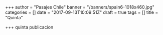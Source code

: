 +++
author = "Pasajes Chile"
banner = "/banners/spain6-1018x460.jpg"
categories = []
date = "2017-09-13T10:09:51Z"
draft = true
tags = []
title = "Quinta"

+++
quinta publicacion